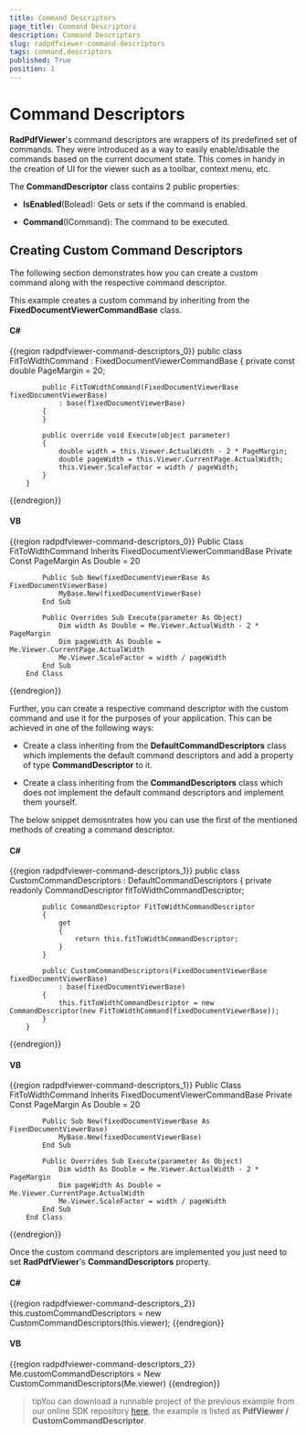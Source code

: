 ```yaml
---
title: Command Descriptors
page_title: Command Descriptors
description: Command Descriptors
slug: radpdfviewer-command-descriptors
tags: command,descriptors
published: True
position: 1
---
```


# Command Descriptors



__RadPdfViewer__'s command descriptors are wrappers of its predefined set of commands. They were introduced as a way to easily enable/disable the commands based on the current document state. This comes in handy in the creation of UI for the viewer such as a toolbar, context menu, etc.
      

The __CommandDescriptor__ class contains 2 public properties:
      

* __IsEnabled__(Bolead): Gets or sets if the command is enabled.
          

* __Command__(ICommand): The command to be executed.
          

## Creating Custom Command Descriptors

The following section demonstrates how you can create a custom command along with the respective command descriptor.
        

This example creates a custom command by inheriting from the __FixedDocumentViewerCommandBase__ class.
        

#### __C#__

{{region radpdfviewer-command-descriptors_0}}
	    public class FitToWidthCommand : FixedDocumentViewerCommandBase
	    {
	        private const double PageMargin = 20;
	
	        public FitToWidthCommand(FixedDocumentViewerBase fixedDocumentViewerBase)
	            : base(fixedDocumentViewerBase)
	        {
	        }
	
	        public override void Execute(object parameter)
	        {
	            double width = this.Viewer.ActualWidth - 2 * PageMargin;
	            double pageWidth = this.Viewer.CurrentPage.ActualWidth;
	            this.Viewer.ScaleFactor = width / pageWidth;
	        }
	    }
{{endregion}}



#### __VB__

{{region radpdfviewer-command-descriptors_0}}
	    Public Class FitToWidthCommand
	        Inherits FixedDocumentViewerCommandBase
	        Private Const PageMargin As Double = 20
	
	        Public Sub New(fixedDocumentViewerBase As FixedDocumentViewerBase)
	            MyBase.New(fixedDocumentViewerBase)
	        End Sub
	
	        Public Overrides Sub Execute(parameter As Object)
	            Dim width As Double = Me.Viewer.ActualWidth - 2 * PageMargin
	            Dim pageWidth As Double = Me.Viewer.CurrentPage.ActualWidth
	            Me.Viewer.ScaleFactor = width / pageWidth
	        End Sub
	    End Class
{{endregion}}



Further, you can create a respective command descriptor with the custom command and use it for the purposes of your application. This can be achieved in one of the following ways:
        

* Create a class inheriting from the __DefaultCommandDescriptors__ class which implements the default command descriptors and add a property of type __CommandDescriptor__ to it.
            

* Create a class inheriting from the __CommandDescriptors__ class which does not implement the default command descriptors and implement them yourself.
            

The below snippet demosntrates how you can use the first of the mentioned methods of creating a command descriptor.
        

#### __C#__

{{region radpdfviewer-command-descriptors_1}}
	    public class CustomCommandDescriptors : DefaultCommandDescriptors
	    {
	        private readonly CommandDescriptor fitToWidthCommandDescriptor;
	
	        public CommandDescriptor FitToWidthCommandDescriptor
	        {
	            get
	            {
	                return this.fitToWidthCommandDescriptor;
	            }
	        }
	
	        public CustomCommandDescriptors(FixedDocumentViewerBase fixedDocumentViewerBase)
	            : base(fixedDocumentViewerBase)
	        {
	            this.fitToWidthCommandDescriptor = new CommandDescriptor(new FitToWidthCommand(fixedDocumentViewerBase));
	        }
	    }
{{endregion}}



#### __VB__

{{region radpdfviewer-command-descriptors_1}}
	    Public Class FitToWidthCommand
	        Inherits FixedDocumentViewerCommandBase
	        Private Const PageMargin As Double = 20
	
	        Public Sub New(fixedDocumentViewerBase As FixedDocumentViewerBase)
	            MyBase.New(fixedDocumentViewerBase)
	        End Sub
	
	        Public Overrides Sub Execute(parameter As Object)
	            Dim width As Double = Me.Viewer.ActualWidth - 2 * PageMargin
	            Dim pageWidth As Double = Me.Viewer.CurrentPage.ActualWidth
	            Me.Viewer.ScaleFactor = width / pageWidth
	        End Sub
	    End Class
{{endregion}}



Once the custom command descriptors are implemented you just need to set __RadPdfViewer__'s __CommandDescriptors__ property.
        

#### __C#__

{{region radpdfviewer-command-descriptors_2}}
	      this.customCommandDescriptors = new CustomCommandDescriptors(this.viewer);
{{endregion}}



#### __VB__

{{region radpdfviewer-command-descriptors_2}}
	    Me.customCommandDescriptors = New CustomCommandDescriptors(Me.viewer)
{{endregion}}



>tipYou can download a runnable project of the previous example from our online SDK repository [here](https://github.com/telerik/xaml-sdk), the example is listed as __PdfViewer / CustomCommandDescriptor__.
          
